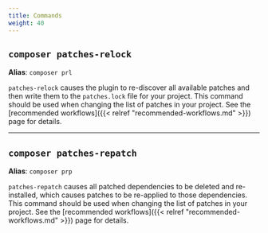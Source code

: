 ```yaml
---
title: Commands
weight: 40
---
```


## `composer patches-relock`
**Alias**: `composer prl`

`patches-relock` causes the plugin to re-discover all available patches and then write them to the `patches.lock` file for your project. This command should be used when changing the list of patches in your project. See the [recommended workflows]({{< relref "recommended-workflows.md" >}}) page for details.

---

## `composer patches-repatch`
**Alias**: `composer prp`

`patches-repatch` causes all patched dependencies to be deleted and re-installed, which causes patches to be re-applied to those dependencies. This command should be used when changing the list of patches in your project. See the [recommended workflows]({{< relref "recommended-workflows.md" >}}) page for details.
